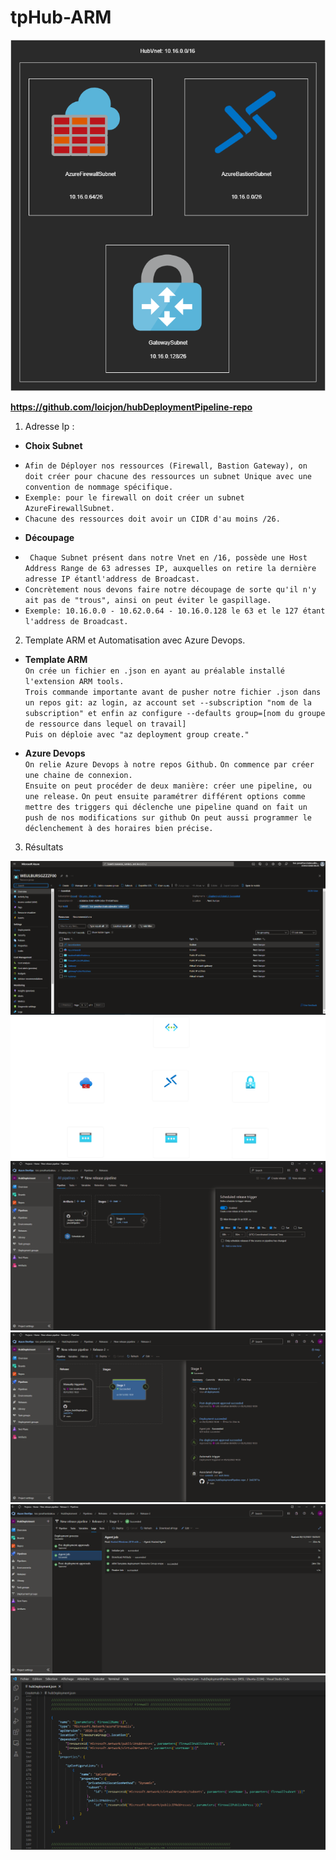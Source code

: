 # tpHub-ARM

![Hub](./Hub.drawio.png)  

__https://github.com/loicjon/hubDeploymentPipeline-repo__

1. Adresse Ip :

* __Choix Subnet__  
- `Afin de Déployer nos ressources (Firewall, Bastion Gateway), on doit créer pour chacune des ressources un subnet Unique avec une convention de nommage spécifique.`  
- `Exemple: pour le firewall on doit créer un subnet AzureFirewallSubnet.`  
- `Chacune des ressources doit avoir un CIDR d'au moins /26.`

* __Découpage__  
- ` Chaque Subnet présent dans notre Vnet en /16, possède une Host Address Range de 63 adresses IP, auxquelles on retire la dernière adresse IP étantl'address de Broadcast.`  
- `Concrètement nous devons faire notre découpage de sorte qu'il n'y ait pas de "trous", ainsi on peut éviter le gaspillage.`
- `Exemple: 10.16.0.0 - 10.62.0.64 - 10.16.0.128 le 63 et le 127 étant l'address de Broadcast.`  

2. Template ARM et Automatisation avec Azure Devops.  


* __Template ARM__  
`On crée un fichier en .json en ayant au préalable installé l'extension ARM tools.`  
`Trois commande importante avant de pusher notre fichier .json dans un repos git: az login, az account set --subscription "nom de la subscription" et enfin az configure --defaults group=[nom du groupe de ressource dans lequel on travail]`  
`Puis on déploie avec "az deployment group create." `  

* __Azure Devops__  
`On relie Azure Devops à notre repos Github.`
`On commence par créer une chaine de connexion.`  
`Ensuite on peut procéder de deux manière: créer une pipeline, ou une release.`
`On peut ensuite paramétrer différent options comme mettre des triggers qui déclenche une pipeline quand on fait un push de nos modifications sur github On peut aussi programmer le déclenchement à des horaires bien précise.`  


3. Résultats  

![Ressources](./ressourcesAzure.png) ![ressource](./WEULBURSGZZZF00.png) ![Schedule](./schedule.png) ![pipeline](./pipeline.png) ![pipeline2](./pipeline2.png) ![arm](./arm.png)
